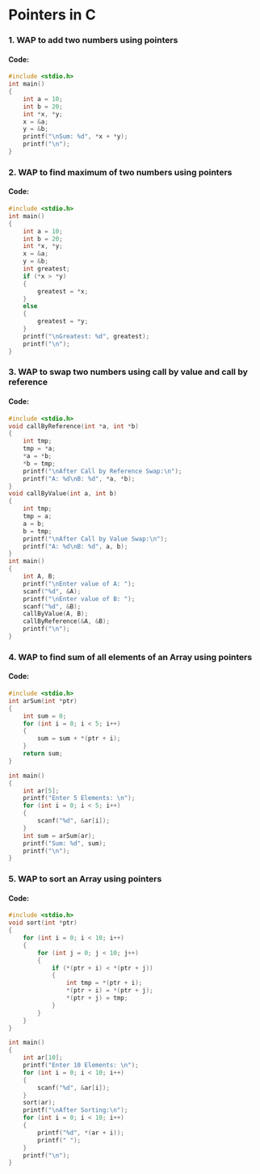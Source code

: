 # Pointers in C

### 1. WAP to add two numbers using pointers

#### Code:

```c
#include <stdio.h>
int main()
{
    int a = 10;
    int b = 20;
    int *x, *y;
    x = &a;
    y = &b;
    printf("\nSum: %d", *x + *y);
    printf("\n");
}
```

### 2. WAP to find maximum of two numbers using pointers

#### Code:

```c
#include <stdio.h>
int main()
{
    int a = 10;
    int b = 20;
    int *x, *y;
    x = &a;
    y = &b;
    int greatest;
    if (*x > *y)
    {
        greatest = *x;
    }
    else
    {
        greatest = *y;
    }
    printf("\nGreatest: %d", greatest);
    printf("\n");
}
```

### 3. WAP to swap two numbers using call by value and call by reference

#### Code:

```c
#include <stdio.h>
void callByReference(int *a, int *b)
{
    int tmp;
    tmp = *a;
    *a = *b;
    *b = tmp;
    printf("\nAfter Call by Reference Swap:\n");
    printf("A: %d\nB: %d", *a, *b);
}
void callByValue(int a, int b)
{
    int tmp;
    tmp = a;
    a = b;
    b = tmp;
    printf("\nAfter Call by Value Swap:\n");
    printf("A: %d\nB: %d", a, b);
}
int main()
{
    int A, B;
    printf("\nEnter value of A: ");
    scanf("%d", &A);
    printf("\nEnter value of B: ");
    scanf("%d", &B);
    callByValue(A, B);
    callByReference(&A, &B);
    printf("\n");
}
```

### 4. WAP to find sum of all elements of an Array using pointers

#### Code:

```c
#include <stdio.h>
int arSum(int *ptr)
{
    int sum = 0;
    for (int i = 0; i < 5; i++)
    {
        sum = sum + *(ptr + i);
    }
    return sum;
}

int main()
{
    int ar[5];
    printf("Enter 5 Elements: \n");
    for (int i = 0; i < 5; i++)
    {
        scanf("%d", &ar[i]);
    }
    int sum = arSum(ar);
    printf("Sum: %d", sum);
    printf("\n");
}
```

### 5. WAP to sort an Array using pointers

#### Code:

```c
#include <stdio.h>
void sort(int *ptr)
{
    for (int i = 0; i < 10; i++)
    {
        for (int j = 0; j < 10; j++)
        {
            if (*(ptr + i) < *(ptr + j))
            {
                int tmp = *(ptr + i);
                *(ptr + i) = *(ptr + j);
                *(ptr + j) = tmp;
            }
        }
    }
}

int main()
{
    int ar[10];
    printf("Enter 10 Elements: \n");
    for (int i = 0; i < 10; i++)
    {
        scanf("%d", &ar[i]);
    }
    sort(ar);
    printf("\nAfter Sorting:\n");
    for (int i = 0; i < 10; i++)
    {
        printf("%d", *(ar + i));
        printf(" ");
    }
    printf("\n");
}
```

